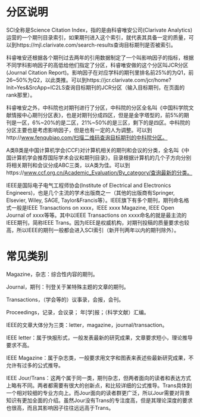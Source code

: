 # 分区说明

SCI全称是Science Citation Index，指的是由科睿唯安公司(Clarivate Analytics)运营的一个期刊目录索引，如果期刊进入这个索引，就代表其具备一定的质量，可以到https://mjl.clarivate.com/search-results查询目标期刊是否被索引。

科睿唯安还根据各个期刊过去两年的引用数据制定了一个叫影响因子的指标，根据不同学科影响因子的高低给他们指定了分区，科睿唯安做的这个分区叫JCR分区(Journal Citation Report)。影响因子在对应学科的期刊里排名前25%的为Q1，前26\~50%为Q2，以此类推。可以到https://jcr.clarivate.com/jcr/home?Init=Yes&SrcApp=IC2LS查询目标期刊的JCR分区（输入目标期刊，在页面的rank那里）。

科睿唯安之外，中科院也对期刊进行了分区，中科院的分区全名叫《中国科学院文献情报中心期刊分区表》，也是对期刊分成四区，但是是金字塔型的，前5%的期刊是一区，6%\~20%的是二区，21%\~50%的是三区，剩下的是四区。中科院的分区主要也是考虑影响因子，但是也有一定的人为调整。可以到http://www.fenqubiao.com/扫描二维码查询目标期刊的中科院分区。

A类B类是中国计算机学会(CCF)对计算机相关的期刊和会议的分类，全名叫《中国计算机学会推荐国际学术会议和期刊目录》，目录根据计算机的几个子方向分别将相关期刊和会议分成ABC三类，以A类为佳。可以到https://www.ccf.org.cn/Academic_Evaluation/By_category/查询最新的分类。

IEEE是国际电子电气工程师协会(Institute of Electrical and Electronics Engineers)，也是几个主流的学术出版商之一（其他的出版商有Springer, Elsevier, Wiley, SAGE, Taylor&Francis等）。IEEE旗下有多个期刊，期刊命名格式一般是IEEE Transactions on xxxx，IEEE xxxx Magazine, IEEE Open Journal of xxxx等等。其中以IEEE Transactions on xxxx命名的就是最主流的IEEE期刊，简称IEEE Trans。因为IEEE是权威机构，对期刊投稿的质量要求也较高，所以IEEE的期刊一般都会进入SCI索引（新开刊两年以内的期刊除外）。

# 常见类别

Magazine，杂志：综合性内容的期刊。

Journal，期刊：刊登关于某特殊主题的文章的期刊。

Transactions，（学会等的）议事录，会报，会刊。

Proceedings，记录，会议录； 年[学]报；（科学文献）汇编。

IEEE的文章大体分为三类：letter，magazine，journal/transaction。

IEEE letter：属于快报形式，一般发表最新的研究成果，文章要求短小，理论推导要求不高。

IEEE Magazine：属于杂志类，一般要求用文字和图表来表述些最新研究成果，不允许有过多的公式推导。

IEEE Jour/Trans：这两个属于同一类，期刊杂志，但两者面向的读者和表达方式上略有不同。两者都需要有很大的创新点，和比较详细的公式推导。Trans具体到一个相对较细的专业方向上。而Jour面向的读者群更广泛，所以Jour需要对背景知识有更加全面的介绍。虽然Jour没有Trans的专注度高，但是其理论深度的要求也很高，而且其影响因子往往远远高于Trans。